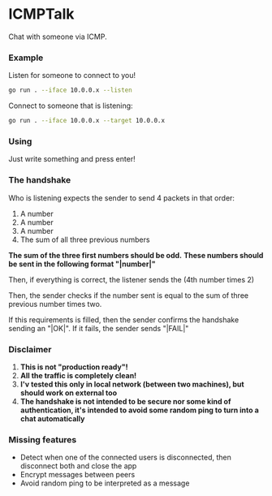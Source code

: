 # ICMPTalk

Chat with someone via ICMP.

### Example

Listen for someone to connect to you!

```bash
go run . --iface 10.0.0.x --listen
```

Connect to someone that is listening:

```bash
go run . --iface 10.0.0.x --target 10.0.0.x
```

### Using

Just write something and press enter!

### The handshake

Who is listening expects the sender to send 4 packets in that order:

1. A number
2. A number
3. A number
4. The sum of all three previous numbers

**The sum of the three first numbers should be odd.**
**These numbers should be sent in the following format "|number|"**

Then, if everything is correct, the listener sends the (4th number times 2)

Then, the sender checks if the number sent is equal to the sum of three previous number times two.

If this requirements is filled, then the sender confirms the handshake sending an "|OK|".
If it fails, the sender sends "|FAIL|"

### Disclaimer

1. **This is not "production ready"!**
2. **All the traffic is completely clean!**
3. **I'v tested this only in local network (between two machines), but should work on external too**
4. **The handshake is not intended to be secure nor some kind of authentication, it's intended to avoid some random ping to turn into a chat automatically**

### Missing features

- Detect when one of the connected users is disconnected, then disconnect both and close the app
- Encrypt messages between peers
- Avoid random ping to be interpreted as a message
